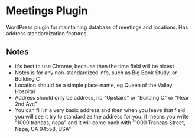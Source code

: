 Meetings Plugin
===============

WordPress plugin for maintaining database of meetings and locations. Has address standardization features.

Notes
-----

* it's best to use Chrome, because then the time field will be nicest
* Notes is for any non-standardized info, such as Big Book Study, or Building C
* Location should be a simple place-name, eg Queen of the Valley Hospital
* Address should only be address, no "Upstairs" or "Building C" or "Near 2nd Ave"
* You can fill in a very basic address and then when you leave that field you will see it try to standardize the address for you. it means you write "1000 trancas, napa" and it will come back with "1000 Trancas Street, Napa, CA 94558, USA"
